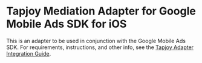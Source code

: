 # Tapjoy Mediation Adapter for Google Mobile Ads SDK for iOS

This is an adapter to be used in conjunction with the Google Mobile Ads SDK.
For requirements, instructions, and other info, see the
[Tapjoy Adapter Integration Guide](https://developers.google.com/admob/ios/mediation/tapjoy).
